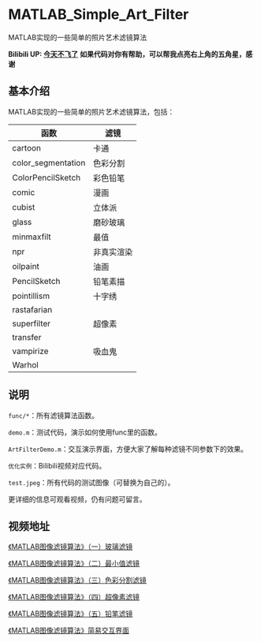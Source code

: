 # MATLAB_Simple_Art_Filter
MATLAB实现的一些简单的照片艺术滤镜算法

**Bilibili UP: [今天不飞了](https://space.bilibili.com/330337755)**
**如果代码对你有帮助，可以帮我点亮右上角的五角星，感谢**

## 基本介绍
MATLAB实现的一些简单的照片艺术滤镜算法，包括：

函数  | 滤镜
 ---- | ----
cartoon | 卡通
color_segmentation | 色彩分割
ColorPencilSketch | 彩色铅笔
comic | 漫画
cubist | 立体派
glass | 磨砂玻璃
minmaxfilt | 最值
npr | 非真实渲染
oilpaint | 油画
PencilSketch | 铅笔素描
pointillism | 十字绣
rastafarian | 
superfilter | 超像素
transfer | 
vampirize | 吸血鬼
Warhol | 


## 说明

`func/*`：所有滤镜算法函数。

`demo.m`：测试代码，演示如何使用func里的函数。

`ArtFilterDemo.m`：交互演示界面，方便大家了解每种滤镜不同参数下的效果。

`优化实例`：Bilibili视频对应代码。

`test.jpeg`：所有代码的测试图像（可替换为自己的）。

更详细的信息可观看视频，仍有问题可留言。

## 视频地址

[《MATLAB图像滤镜算法》（一）玻璃滤镜](https://www.bilibili.com/video/BV1ZM411C7AL/?share_source=copy_web)

[《MATLAB图像滤镜算法》（二）最小值滤镜](https://www.bilibili.com/video/BV1cT411m72n/?share_source=copy_web)

[《MATLAB图像滤镜算法》（三）色彩分割滤镜](https://www.bilibili.com/video/BV1sG4y1w7Vh/?share_source=copy_web)

[《MATLAB图像滤镜算法》（四）超像素滤镜](https://www.bilibili.com/video/BV1n84y1j7SQ/?share_source=copy_web)

[《MATLAB图像滤镜算法》（五）铅笔滤镜](https://www.bilibili.com/video/BV1zs4y1x7bu/?share_source=copy_web)

[《MATLAB图像滤镜算法》简易交互界面](https://www.bilibili.com/video/BV1v24y1p7vj/?share_source=copy_web&vd_source=caaf4922a2586fb68950a3155662b9c6)






